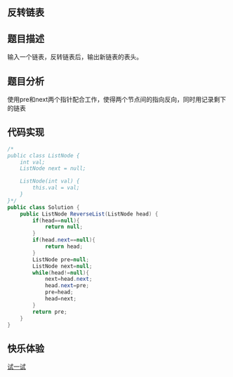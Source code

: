 ## 反转链表  
## 题目描述  
输入一个链表，反转链表后，输出新链表的表头。  
## 题目分析  
使用pre和next两个指针配合工作，使得两个节点间的指向反向，同时用记录剩下的链表
## 代码实现  
```Java
/*
public class ListNode {
    int val;
    ListNode next = null;

    ListNode(int val) {
        this.val = val;
    }
}*/
public class Solution {
    public ListNode ReverseList(ListNode head) {
        if(head==null){
            return null;
        }
        if(head.next==null){
            return head;
        }
        ListNode pre=null;
        ListNode next=null;
        while(head!=null){
            next=head.next;
            head.next=pre;
            pre=head;
            head=next;
        }
        return pre;
    }
}
```
## 快乐体验  
[试一试](https://www.nowcoder.com/practice/75e878df47f24fdc9dc3e400ec6058ca?tpId=13&tqId=11168&tPage=1&rp=1&ru=%2Fta%2Fcoding-interviews&qru=%2Fta%2Fcoding-interviews%2Fquestion-ranking)
